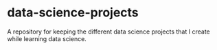 # data-science-projects
A repository for keeping the different data science projects that I create while learning data science.
